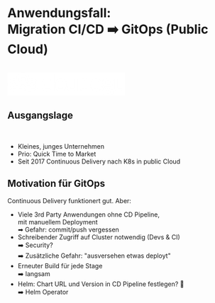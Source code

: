 # Anwendungsfall:<br/>Migration CI/CD ➡️ GitOps (Public Cloud)
<br/>
<img src="images/logo-cloudogu.png" class="centered"/>



## Ausgangslage

<a href="https://my.cloudogu.com/"><img data-src="images/mycloudogu_logo.svg" width="25%" class="floatRight"/></a>

* Kleines, junges Unternehmen
* Prio: Quick Time to Market
* Seit 2017 Continuous Delivery nach K8s in public Cloud



## Motivation für GitOps

Continuous Delivery funktionert gut. Aber:

* Viele 3rd Party Anwendungen ohne CD Pipeline,  
  mit manuellem Deployment  
  ➡ ️Gefahr:️ commit/push vergessen
* Schreibender Zugriff auf Cluster notwendig (Devs & CI)  
  ➡️ Security?  
  ➡️ Zusätzliche Gefahr: "ausversehen etwas deployt"
* Erneuter Build für jede Stage  
  ➡️ langsam
* Helm: Chart URL und Version in CD Pipeline festlegen? 🤔  
  ➡️ Helm Operator